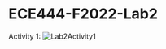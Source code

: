 # ECE444-F2022-Lab2

Activity 1:
![Lab2Activity1](https://user-images.githubusercontent.com/44185385/191614585-39a097e6-a9d4-4d99-9c11-3e74e219805c.png)

